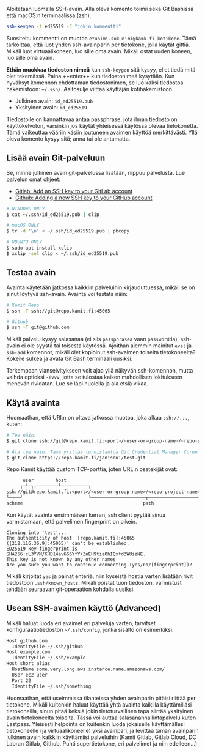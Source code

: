 Aloitetaan luomalla SSH-avain. Alla oleva komento toimii sekä Git Bashissä että macOS:n terminaalissa (zsh):

```sh
ssh-keygen -t ed25519 -C "jokin kommentti"
```

Suositeltu kommentti on muotoa `etunimi.sukunimi@kamk.fi kotikone`. Tämä tarkoittaa, että luot yhden ssh-avainparin per tietokone, jolla käytät gittiä. Mikäli luot virtuaalikoneen, luo sille oma avain. Mikäli ostat uuden koneen, luo sille oma avain.

**Ethän muokkaa tiedoston nimeä** kun `ssh-keygen` sitä kysyy, ellet tiedä mitä olet tekemässä. Paina ++enter++ kun tiedostonimeä kysytään. Kun hyväksyt komennon ehdottaman tiedostonimen, se luo kaksi tiedostoa hakemistoon: `~/.ssh/`. Aaltosulje viittaa käyttäjän kotihakemistoon.

* Julkinen avain: `id_ed25519.pub`
* Yksityinen avain: `id_ed25519`

Tiedostolle on kannattavaa antaa passphrase, jota ilman tiedosto on käyttökelvoton, varsinkin jos käytät yhteisessä käytössä olevaa tietokonetta. Tämä vaikeuttaa vääriin käsiin joutuneen avaimen käyttöä merkittävästi. Yllä oleva komento kysyy sitä; anna tai ole antamatta.


## Lisää avain Git-palveluun

Se, minne julkinen avain git-palvelussa lisätään, riippuu palvelusta. Lue palvelun omat ohjeet:

* [Gitlab: Add an SSH key to your GitLab account](https://docs.gitlab.com/ee/user/ssh.html#add-an-ssh-key-to-your-gitlab-account)
* [Github: Adding a new SSH key to your GitHub account](https://docs.github.com/en/authentication/connecting-to-github-with-ssh/adding-a-new-ssh-key-to-your-github-account?tool=webui)


```sh
# WINDOWS ONLY
$ cat ~/.ssh/id_ed25519.pub | clip

# macOS ONLY
$ tr -d '\n' < ~/.ssh/id_ed25519.pub | pbcopy

# UBUNTU ONLY
$ sudo apt install xclip
$ xclip -sel clip < ~/.ssh/id_ed25519.pub
```


## Testaa avain

Avainta käytetään jatkossa kaikkiin palveluihin kirjauduttuessa, mikäli se on ainut löytyvä ssh-avain. Avainta voi testata näin:

```sh
# Kamit Repo
$ ssh -T ssh://git@repo.kamit.fi:45065

# Github
$ ssh -T git@github.com
```

Mikäli palvelu kysyy salasanaa (ei siis `passphrasea` vaan `password`:ia), ssh-avain ei ole syystä tai toisesta käytössä. Ajoithan aiemmin mainitut `eval` ja `ssh-add` komennot, mikäli olet kopioinut ssh-avaimen toiselta tietokoneelta? Kokeile sulkea ja avata Git Bash terminaali uusiksi.

Tarkempaan vianselvitykseen voit ajaa yllä näkyvän ssh-komennon, mutta vaihda optioksi `-Tvvv`, jotta se tulostaa kaiken mahdollisen lokitukseen menevän rividatan. Lue se läpi huolella ja ala etsiä vikaa.



## Käytä avainta

Huomaathan, että URI:n on oltava jatkossa muotoa, joka alkaa `ssh://...`, kuten:

```sh
# Tee näin.
$ git clone ssh://git@repo.kamit.fi:<port>/<user-or-group-name>/<repo-project-name>.git

# Älä tee näin. Tämä yrittää tunnistautua Git Credential Manager Coren popupilla
$ git clone https://repo.kamit.fi/janisou1/test.git
```

Repo Kamit käyttää custom TCP-porttia, joten URL:n osatekijät ovat:

```txt
      user        host
     ┌─┴─┐┌────────┴──────────┐
ssh://git@repo.kamit.fi:<port>/<user-or-group-name>/<repo-project-name>.git
└─┬──┘                        └────────────────────┬──────────────────────┘
scheme                                            path
```

Kun käytät avainta ensimmäisen kerran, ssh client pyytää sinua varmistamaan, että palvelimen fingerprint on oikein.

```
Cloning into 'test'...
The authenticity of host '[repo.kamit.fi]:45065 ([212.116.36.9]:45065)' can't be established.
ED25519 key fingerprint is SHA256:cL3YVM/KHB14av6S6YfY+ZnEH9tiaOhIQxfd3WUizNE.
This key is not known by any other names
Are you sure you want to continue connecting (yes/no/[fingerprint])?
```

Mikäli kirjoitat `yes` ja painat enteriä, niin kyseistä hostia varten lisätään rivit tiedostoon `.ssh/known_hosts`. Mikäli poistat tuon tiedoston, varmistust tehdään seuraavan git-operaation kohdalla uusiksi.



## Usean SSH-avaimen käyttö (Advanced)

Mikäli haluat luoda eri avaimet eri palveluja varten, tarvitset konfiguraatiotiedoston `~/.ssh/config`, jonka sisältö on esimerkiksi:

```sh
Host github.com
  IdentityFile ~/.ssh/github
Host example.com
  IdentityFile ~/.ssh/example
Host short_alias
  HostName some.very.long.aws.instance.name.amazonaws.com/
  User ec2-user
  Port 22
  IdentityFile ~/.ssh/something
```

Huomaathan, että useimmissa tilanteissa yhden avainparin pitäisi riittää per tietokone. Mikäli kuitenkin haluat käyttää yhtä avainta kaikilla käyttämilläsi tietokoneilla, sinun pitää keksiä jokin tietoturvallinen tapa siirtää yksityinen avain tietokoneelta toiselta. Tässä voi auttaa salasananhallintapalvelu kuten Lastpass. Yleisesti helpointa on kuitenkin luoda jokaiselle käyttämällesi tietokoneelle (ja virtuaalikoneelle) yksi avainpari, ja levittää tämän avainparin julkinen avain kaikkiin käyttämiisi palveluihin (Kamit Gitlab, Gitlab Cloud, DC Labran Gitlab, Github, Puhti supertietokone, eri palvelimet ja niin edelleen...)